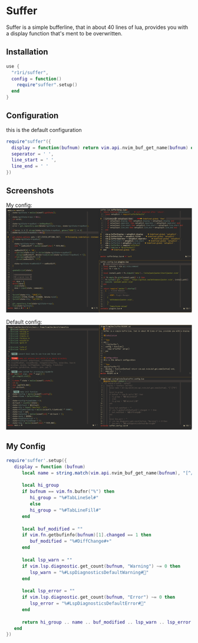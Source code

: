 # Suffer
Suffer is a simple bufferline, that in about 40 lines of lua, provides you with a display function that's ment to be overwritten.

## Installation

```lua
use {
  "r1ri/suffer",
  config = function()
    require"suffer".setup()
  end
}
```

## Configuration
this is the default configuration

```lua
require"suffer"({
  display = function(bufnum) return vim.api.nvim_buf_get_name(bufnum) end,
  seperator = ' ',
  line_start = ' ',
  line_end = ' '
})
```

## Screenshots

My config:
![MYCONFIG](screenshots/my_config.png)

Default config:
![DEFAULTCONFIG](screenshots/default_config.png)

## My Config

```lua
require'suffer'.setup({
   display = function (bufnum)
      local name = string.match(vim.api.nvim_buf_get_name(bufnum), "[^/]*$")

      local hi_group
      if bufnum == vim.fn.bufnr("%") then
         hi_group = "%#TabLineSel#"
         else
         hi_group = "%#TabLineFill#"
      end

      local buf_modified = ""
      if vim.fn.getbufinfo(bufnum)[1].changed == 1 then
         buf_modified = "%#DiffChange#+"
      end

      local lsp_warn = ""
      if vim.lsp.diagnostic.get_count(bufnum, "Warning") ~= 0 then
         lsp_warn = "%#LspDiagnosticsDefaultWarning#"
      end

      local lsp_error = ""
      if vim.lsp.diagnostic.get_count(bufnum, "Error") ~= 0 then
         lsp_error = "%#LspDiagnosticsDefaultError#"
      end

      return hi_group .. name .. buf_modified .. lsp_warn .. lsp_error .. "%#TabLine#"
   end
})
```
